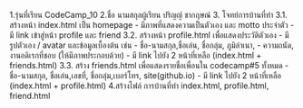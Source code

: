 1.รุ่นที่เรียน
  CodeCamp_10
2.ชื่อ นามสกุลผู้เรียน
  ปริญญ์ ชากฤษณ์
3. โจทย์การบ้านที่ทำ
     3.1. สร้างหน้า index.html เป็น homepage 
          - มีภาพที่แสดงความเป็นตัวเอง และ motto ประจำตัว
          - มี link เข้าสู่หน้า profile และ friend 
     3.2. สร้างหน้า profile.html เพื่อแสดงประวัติตัวเอง 
	        - มีรูปตัวเอง / avatar และข้อมูลเบื้องต้น เช่น
          - ชื่อ-นามสกุล,​ ชื่อเล่น, ชื่อกลุ่ม,​ ภูมิลำเนา, 
          - ความถนัด, งานอดิเรกที่ชอบ (ให้มีภาพประกอบด้วย)
          - มี link ไปยัง 2 หน้าที่เหลือ (index.html + friends.html)
     3.3. สร้าง friends.html เพื่อแสดงรายชื่อเพื่อนใน codecamp#5 ทั้งหมด
          - ชื่อ-นามสกุล,​ ชื่อเล่น,เลขที่, ชื่อกลุ่ม,​ เบอร์โทร, site(github.io) 
          - มี link ไปยัง 2 หน้าที่เหลือ (index.html + profile.html)
4.สร้างไฟล์ การบ้านที่ทำ
  index.html, profile.html, friend.html
